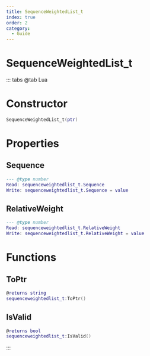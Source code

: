 ```yaml
---
title: SequenceWeightedList_t
index: true
order: 2
category:
  - Guide
---
```


# SequenceWeightedList_t

::: tabs
@tab Lua
# Constructor
```lua
SequenceWeightedList_t(ptr)
```
# Properties
## Sequence 
```lua
--- @type number
Read: sequenceweightedlist_t.Sequence
Write: sequenceweightedlist_t.Sequence = value
```
## RelativeWeight 
```lua
--- @type number
Read: sequenceweightedlist_t.RelativeWeight
Write: sequenceweightedlist_t.RelativeWeight = value
```
# Functions
## ToPtr
```lua
@returns string
sequenceweightedlist_t:ToPtr()
```
## IsValid
```lua
@returns bool
sequenceweightedlist_t:IsValid()
```

:::